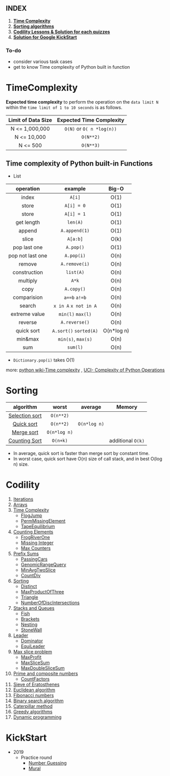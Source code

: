 ## INDEX
1. [**Time Complexity**](#TimeComplexity)
2. [**Sorting algorithms**](#Sorting)
3. [**Codility Lessons & Solution for each quizzes**](#Codility)
4. [**Solution for Google KickStart**](#KickStart)

### To-do
- consider various task cases
- get to know Time complexity of Python built in function

# TimeComplexity

**Expected time complexity** to perform the operation on the `data limit N` within the `time limit of 1 to 10 seconds` is as follows.

|Limit of Data Size | Expected Time Complexity |
| :-------------: | :-------------: |
| N <= 1,000,000 | `O(N)` or `O( n *log(n))`|
| N <= 10,000 | `O(N**2)`|
| N <= 500 |`O(N**3)`|

## Time complexity of Python built-in Functions

- List

| operation  | example | Big-O |
| :-------------: | :-------------: | :-------------: |
| index | `A[i]` | O(1) |
| store | `A[i] = 0` | O(1) |
| store | `A[i] = 1` | O(1) |
| get length | `len(A)` | O(1) |
| append | `A.append(1)` | O(1) |
| slice | `A[a:b]` | O(k) |
| pop last one | `A.pop()` | O(1) |
| pop not last one | `A.pop(i)` | O(n) |
| remove | `A.remove(i)` | O(n) |
| construction | `list(A)` | O(n) |
| multiply      | `A*k` | O(n)|
| copy | `A.copy()` | O(n) |
| comparision | `a==b` `a!=b` | O(n) |
| search | `x in A` `x not in A` | O(n) |
| extreme value | `min(l)` `max(l)`| O(n)|
| reverse | `A.reverse()`  | O(n) |
| quick sort | `A.sort()` `sorted(A)`     | O(n*log n) |
| min&max | `min(s)`, `max(s)`| O(n) |
| sum | `sum(l)` | O(n) |

- `Dictionary.pop(i)` takes O(1)

more: 
[python wiki-Time complexity](https://wiki.python.org/moin/TimeComplexity)
, [UCI- Complexity of Python Operations](https://www.ics.uci.edu/~pattis/ICS-33/lectures/complexitypython.txt)

# Sorting
| algorithm | worst | average | Memory |
| :-------------: | :-------------: | :-------------: | :-------------: | 
| [Selection sort](https://github.com/minh364/algorithms/blob/master/Sorting/selectionSort.py) | `O(n**2)` |  |  |
| [Quick sort](https://github.com/minh364/algorithms/blob/master/Sorting/quickSort.py) | `O(n**2)` | `O(n*log n)` | | 
| [Merge sort](https://github.com/minh364/algorithms/blob/master/Sorting/mergeSort.py) | `O(n*log n)` |  |  |
| [Counting Sort]() | `O(n+k)` | | additional `O(k)` |
- In average, quick sort is faster than merge sort by constant time. 
- In worst case, quick sort have O(n) size of call stack, and in best O(log n) size.

# Codility
1. [Iterations](https://app.codility.com/programmers/lessons/1-iterations/)
2. [Arrays](https://app.codility.com/programmers/lessons/2-arrays/)
3. [Time Complexity](https://app.codility.com/programmers/lessons/3-time_complexity/)
    - [FlogJump](https://github.com/minh364/algorithms/blob/master/Codility/FlogJump.py)
    - [PermMissingElement](https://github.com/minh364/algorithms/blob/master/Codility/PermMissingElem.py)
    - [TapeEquilibrium](https://github.com/minh364/algorithms/blob/master/Codility/TapeEquilibrium.py)
4. [Counting Elements](https://app.codility.com/programmers/lessons/4-counting_elements/)
    - [FrogRiverOne](https://github.com/minh364/algorithms/blob/master/Codility/FrogRiverOne.py)
    - [Missing Integer](https://github.com/minh364/algorithms/blob/master/Codility/MissingInteger.py)
    - [Max Counters](https://github.com/minh364/algorithms/blob/master/Codility/MaxCounters.py)
5. [Prefix Sums](https://app.codility.com/programmers/lessons/5-prefix_sums/)
    - [PassingCars](https://github.com/minh364/algorithms/blob/master/Codility/PassingCars.py)
    - [GenomicRangeQuery](https://github.com/minh364/algorithms/blob/master/Codility/GenomicRangeQuery.py)
    - [MinAvgTwoSlice](https://github.com/minh364/algorithms/blob/master/Codility/MinAvgTwoSlice.py)
    - [CountDiv](https://github.com/minh364/algorithms/blob/master/Codility/CountDiv.py)
6. [Sorting](https://app.codility.com/programmers/lessons/6-sorting/)
    - [Distinct](https://github.com/minh364/algorithms/blob/master/Codility/Distinct.py)
    - [MaxProductOfThree](https://github.com/minh364/algorithms/blob/master/Codility/MaxProductOfThree.py)
    - [Triangle](https://github.com/minh364/algorithms/blob/master/Codility/Triangle.py)
    - [NumberOfDiscIntersections](/NumberOfDiscIntersections.py)
7. [Stacks and Queues](https://app.codility.com/programmers/lessons/7-stacks_and_queues/)
    - [Fish](https://github.com/minh364/algorithms/blob/master/Codility/Fish.py)
    - [Brackets](https://github.com/minh364/algorithms/blob/master/Codility/Brackets.py)
    - [Nesting](https://github.com/minh364/algorithms/blob/master/Codility/Nesting.py)
    - [StoneWall](https://github.com/minh364/algorithms/blob/master/Codility/StoneWall.py)
8. [Leader](https://app.codility.com/programmers/lessons/8-leader/)
    - [Dominator](https://github.com/minh364/algorithms/blob/master/Codility/Dominator.py)
    - [EquiLeader](https://github.com/minh364/algorithms/blob/master/Codility/EquiLeader.py)
9. [Max slice problem](https://app.codility.com/programmers/lessons/9-maximum_slice_problem/)
    - [MaxProfit](https://github.com/minh364/algorithms/blob/master/Codility/MaxProfit.py)
    - [MaxSliceSum](https://github.com/minh364/algorithms/blob/master/Codility/MaxSliceSum.py)
    - [MaxDoubleSliceSum](https://github.com/minh364/algorithms/blob/master/Codility/MaxDoubleSliceSum.py)
10. [Prime and composite numbers](https://app.codility.com/programmers/lessons/10-prime_and_composite_numbers/)
    - [CountFactors](https://github.com/minh364/algorithms/blob/master/Codility/CountFactors.py)
11. [Sieve of Eratosthenes](https://app.codility.com/programmers/lessons/11-sieve_of_eratosthenes/)
12. [Euclidean algorithm](https://app.codility.com/programmers/lessons/12-euclidean_algorithm/)
13. [Fibonacci numbers](https://app.codility.com/programmers/lessons/13-fibonacci_numbers/)
14. [Binary search algorithm](https://app.codility.com/programmers/lessons/14-binary_search_algorithm/)
15. [Caterpillar method](https://app.codility.com/programmers/lessons/15-caterpillar_method/)
16. [Greedy algorithms](https://app.codility.com/programmers/lessons/16-greedy_algorithms/)
17. [Dynamic programming](https://app.codility.com/programmers/lessons/17-dynamic_programming/)

# KickStart
- 2019
    - Practice round
        - [Number Guessing](https://github.com/minh364/algorithms/blob/master/kickStart/)
        - [Mural](https://github.com/minh364/algorithms/blob/master/kickStart/)
